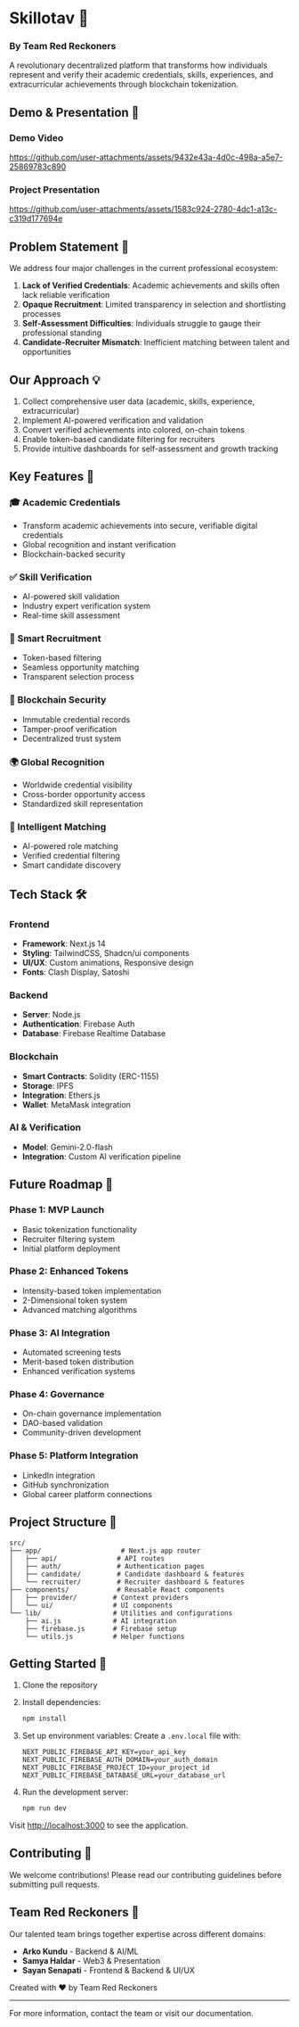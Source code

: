 
# Skillotav 🔗

### By Team Red Reckoners

A revolutionary decentralized platform that transforms how individuals represent and verify their academic credentials, skills, experiences, and extracurricular achievements through blockchain tokenization.

## Demo & Presentation 🎥

### Demo Video

https://github.com/user-attachments/assets/9432e43a-4d0c-498a-a5e7-25869783c890

### Project Presentation

https://github.com/user-attachments/assets/1583c924-2780-4dc1-a13c-c319d177694e

## Problem Statement 🎯

We address four major challenges in the current professional ecosystem:

1. **Lack of Verified Credentials**: Academic achievements and skills often lack reliable verification
2. **Opaque Recruitment**: Limited transparency in selection and shortlisting processes
3. **Self-Assessment Difficulties**: Individuals struggle to gauge their professional standing
4. **Candidate-Recruiter Mismatch**: Inefficient matching between talent and opportunities

## Our Approach 💡

1. Collect comprehensive user data (academic, skills, experience, extracurricular)
2. Implement AI-powered verification and validation
3. Convert verified achievements into colored, on-chain tokens
4. Enable token-based candidate filtering for recruiters
5. Provide intuitive dashboards for self-assessment and growth tracking

## Key Features 🌟

### 🎓 Academic Credentials

- Transform academic achievements into secure, verifiable digital credentials
- Global recognition and instant verification
- Blockchain-backed security

### ✅ Skill Verification

- AI-powered skill validation
- Industry expert verification system
- Real-time skill assessment

### 🧩 Smart Recruitment

- Token-based filtering
- Seamless opportunity matching
- Transparent selection process

### 🔐 Blockchain Security

- Immutable credential records
- Tamper-proof verification
- Decentralized trust system

### 🌍 Global Recognition

- Worldwide credential visibility
- Cross-border opportunity access
- Standardized skill representation

### 🧠 Intelligent Matching

- AI-powered role matching
- Verified credential filtering
- Smart candidate discovery

## Tech Stack 🛠️

### Frontend

- **Framework**: Next.js 14
- **Styling**: TailwindCSS, Shadcn/ui components
- **UI/UX**: Custom animations, Responsive design
- **Fonts**: Clash Display, Satoshi

### Backend

- **Server**: Node.js
- **Authentication**: Firebase Auth
- **Database**: Firebase Realtime Database

### Blockchain

- **Smart Contracts**: Solidity (ERC-1155)
- **Storage**: IPFS
- **Integration**: Ethers.js
- **Wallet**: MetaMask integration

### AI & Verification

- **Model**: Gemini-2.0-flash
- **Integration**: Custom AI verification pipeline

## Future Roadmap 🚀

### Phase 1: MVP Launch

- Basic tokenization functionality
- Recruiter filtering system
- Initial platform deployment

### Phase 2: Enhanced Tokens

- Intensity-based token implementation
- 2-Dimensional token system
- Advanced matching algorithms

### Phase 3: AI Integration

- Automated screening tests
- Merit-based token distribution
- Enhanced verification systems

### Phase 4: Governance

- On-chain governance implementation
- DAO-based validation
- Community-driven development

### Phase 5: Platform Integration

- LinkedIn integration
- GitHub synchronization
- Global career platform connections

## Project Structure 📁

```
src/
├── app/                    # Next.js app router
│   ├── api/               # API routes
│   ├── auth/              # Authentication pages
│   ├── candidate/         # Candidate dashboard & features
│   └── recruiter/         # Recruiter dashboard & features
├── components/            # Reusable React components
│   ├── provider/         # Context providers
│   └── ui/               # UI components
└── lib/                  # Utilities and configurations
    ├── ai.js             # AI integration
    ├── firebase.js       # Firebase setup
    └── utils.js          # Helper functions
```

## Getting Started 🚀

1. Clone the repository
2. Install dependencies:

   ```bash
   npm install
   ```

3. Set up environment variables:
   Create a `.env.local` file with:

   ```
   NEXT_PUBLIC_FIREBASE_API_KEY=your_api_key
   NEXT_PUBLIC_FIREBASE_AUTH_DOMAIN=your_auth_domain
   NEXT_PUBLIC_FIREBASE_PROJECT_ID=your_project_id
   NEXT_PUBLIC_FIREBASE_DATABASE_URL=your_database_url
   ```

4. Run the development server:
   ```bash
   npm run dev
   ```

Visit [http://localhost:3000](http://localhost:3000) to see the application.

## Contributing 🤝

We welcome contributions! Please read our contributing guidelines before submitting pull requests.

## Team Red Reckoners 👥

Our talented team brings together expertise across different domains:

- **Arko Kundu** - Backend & AI/ML
- **Samya Haldar** - Web3 & Presentation
- **Sayan Senapati** - Frontend & Backend & UI/UX

Created with ❤️ by Team Red Reckoners

---

For more information, contact the team or visit our documentation.
